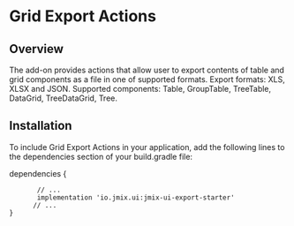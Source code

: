 # Grid Export Actions

## Overview

The add-on provides actions that allow user to export contents of table and grid components as a file in one of supported formats.
Export formats: XLS, XLSX and JSON.
Supported components: Table, GroupTable, TreeTable, DataGrid, TreeDataGrid, Tree.


## Installation
To include Grid Export Actions in your application, add the following lines to the dependencies section of your build.gradle file:

dependencies {
``` 
       // ...
       implementation 'io.jmix.ui:jmix-ui-export-starter'   
      // ...
}
```